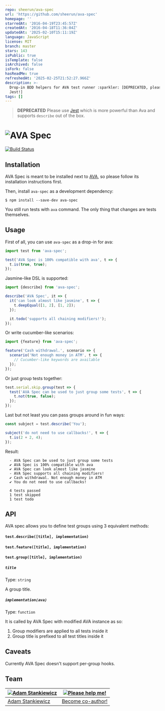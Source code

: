 ```yaml
---
repo: sheerun/ava-spec
url: 'https://github.com/sheerun/ava-spec'
homepage: ''
starredAt: '2016-04-19T23:45:57Z'
createdAt: '2016-04-18T11:36:04Z'
updatedAt: '2025-02-10T15:11:19Z'
language: JavaScript
license: MIT
branch: master
stars: 143
isPublic: true
isTemplate: false
isArchived: false
isFork: false
hasReadMe: true
refreshedAt: '2025-02-25T21:52:27.966Z'
description: >-
  Drop-in BDD helpers for AVA test runner :sparkler: [DEPRECATED, please use
  Jest!] 
tags: []
---
```


> **DEPRECATED** Please use [Jest](https://facebook.github.io/jest/) which is more powerful than Ava and supports `describe` out of the box.

# ![AVA Spec](https://i.imgsafe.org/0314359.png)

[![Build Status](https://travis-ci.org/sheerun/ava-spec.svg?branch=master)](https://travis-ci.org/sheerun/ava-spec)

## Installation

AVA Spec is meant to be installed next to [AVA](https://github.com/sindresorhus/ava), so please follow its installation instructions first.

Then, install `ava-spec` as a development dependency:

```
$ npm install --save-dev ava-spec
```

You still run tests with `ava` command. The only thing that changes are tests themselves.

## Usage

First of all, you can use `ava-spec` as a drop-in for ava:

```js
import test from 'ava-spec';

test('AVA Spec is 100% compatible with ava', t => {
  t.is(true, true);
});
```

Jasmine-like DSL is supported:

```js
import {describe} from 'ava-spec';

describe('AVA Spec', it => {
  it('can look almost like jasmine', t => {
    t.deepEqual([1, 2], [1, 2]);
  });

  it.todo('supports all chaining modifiers!');
});
```

Or write cucumber-like scenarios:

```js
import {feature} from 'ava-spec';

feature('Cash withdrawal.', scenario => {
  scenario('Not enough money in ATM', t => {
    // Cucumber-like keywords are available
  });
});
```

Or just group tests together:

```js
test.serial.skip.group(test => {
  test('AVA Spec can be used to just group some tests', t => {
    t.not(true, false);
  });
});
```

Last but not least you can pass groups around in fun ways:

```js
const subject = test.describe('You');

subject('do not need to use callbacks!', t => {
  t.is(2 + 2, 4);
});
```

Result:

```
  - AVA Spec can be used to just group some tests
  ✔ AVA Spec is 100% compatible with ava
  ✔ AVA Spec can look almost like jasmine
  - AVA Spec supports all chaining modifiers!
  ✔ Cash withdrawal. Not enough money in ATM
  ✔ You do not need to use callbacks!

  4 tests passed
  1 test skipped
  1 test todo
```

## API

AVA spec allows you to define test groups using 3 equivalent methods:

#### `test.describe([title], implementation)`
#### `test.feature([title], implementation)`
#### `test.group([title], implementation)`

##### `title`

Type: `string`

A group title.

##### `implementation(ava)`

Type: `function`

It is called by AVA Spec with modified AVA instance as so:

1. Group modifiers are applied to all tests inside it
2. Group title is prefixed to all test titles inside it

## Caveats

Currently AVA Spec doesn't support per-group hooks.

## Team

[![Adam Stankiewicz](https://avatars3.githubusercontent.com/u/292365?s=130)](https://sheerun.net) | [![Please help me!](http://s28.postimg.org/hcy7aq9nh/42.png)](https://github.com/sheerun/ava-spec/pulls)
---|---
[Adam Stankiewicz](https://sheerun.net) | [Become co-author!](https://github.com/sheerun/ava-spec/pulls)
